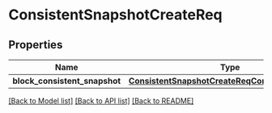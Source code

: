 # ConsistentSnapshotCreateReq

## Properties
Name | Type | Description | Notes
------------ | ------------- | ------------- | -------------
**block_consistent_snapshot** | [**ConsistentSnapshotCreateReqConsistentSnapshot**](ConsistentSnapshotCreateReqConsistentSnapshot.md) |  | 

[[Back to Model list]](../README.md#documentation-for-models) [[Back to API list]](../README.md#documentation-for-api-endpoints) [[Back to README]](../README.md)


